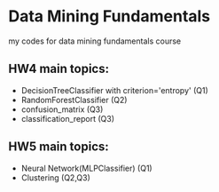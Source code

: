 # Data Mining Fundamentals
 my codes for data mining fundamentals course 
## HW4 main topics: 
- DecisionTreeClassifier with criterion='entropy' (Q1)
- RandomForestClassifier (Q2)
- confusion_matrix (Q3)
- classification_report (Q3)
## HW5 main topics: 
- Neural Network(MLPClassifier) (Q1)
- Clustering (Q2,Q3)
